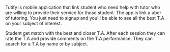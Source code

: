 Tutify is mobile application that link student who need help with tutor who are willing to provide their service for those student.
The app is link a uber of tutoring. You just need to signup and you'll be able to see all the best T.A on your subject of interest.

Student get match with the best and closer T.A. After each session they can rate the T.A and provide comments on the T.A 
performance. They can search for a T.A by name or by subject.

